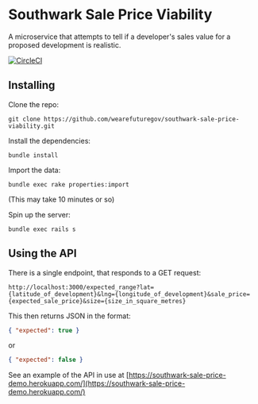 # Southwark Sale Price Viability

A microservice that attempts to tell if a developer's sales value for a
proposed development is realistic.

[![CircleCI](https://circleci.com/gh/wearefuturegov/southwark-sale-price-viability.svg?style=svg)](https://circleci.com/gh/wearefuturegov/southwark-sale-price-viability)

## Installing

Clone the repo:

```
git clone https://github.com/wearefuturegov/southwark-sale-price-viability.git
```

Install the dependencies:

```
bundle install
```

Import the data:

```
bundle exec rake properties:import
```

(This may take 10 minutes or so)

Spin up the server:

```
bundle exec rails s
```

## Using the API

There is a single endpoint, that responds to a GET request:

```
http://localhost:3000/expected_range?lat={latitude_of_development}&lng={longitude_of_development}&sale_price={expected_sale_price}&size={size_in_square_metres}
```

This then returns JSON in the format:

```JSON
{ "expected": true }
```

or

```JSON
{ "expected": false }
```

See an example of the API in use at [https://southwark-sale-price-demo.herokuapp.com/](https://southwark-sale-price-demo.herokuapp.com/)
